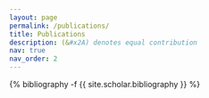 ```yaml
---
layout: page
permalink: /publications/
title: Publications
description: (&#x2A) denotes equal contribution
nav: true
nav_order: 2
---
```

<!-- _pages/publications.md -->
<div class="publications">

{% bibliography -f {{ site.scholar.bibliography }} %}

</div>
